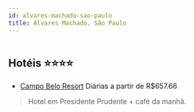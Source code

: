 ```yaml
---
id: alvares-machado-sao-paulo
title: Álvares Machado, São Paulo
---
```


<center><img src="https://static.hotelurbano.com/reservas/prod0/0/618/5c80492aa1735_campo-belo-resort.png" alt="" /></center>


## Hotéis ⭐️⭐️⭐️⭐️

-    [Campo Belo Resort](https://www.hurb.com/aud/https://www.hurb.com/hoteis/presidente-prudente/campo-belo-resort-618?cmp=18055) Diárias a partir de R$657.66
   > Hotel em Presidente Prudente + café da manhã. 
